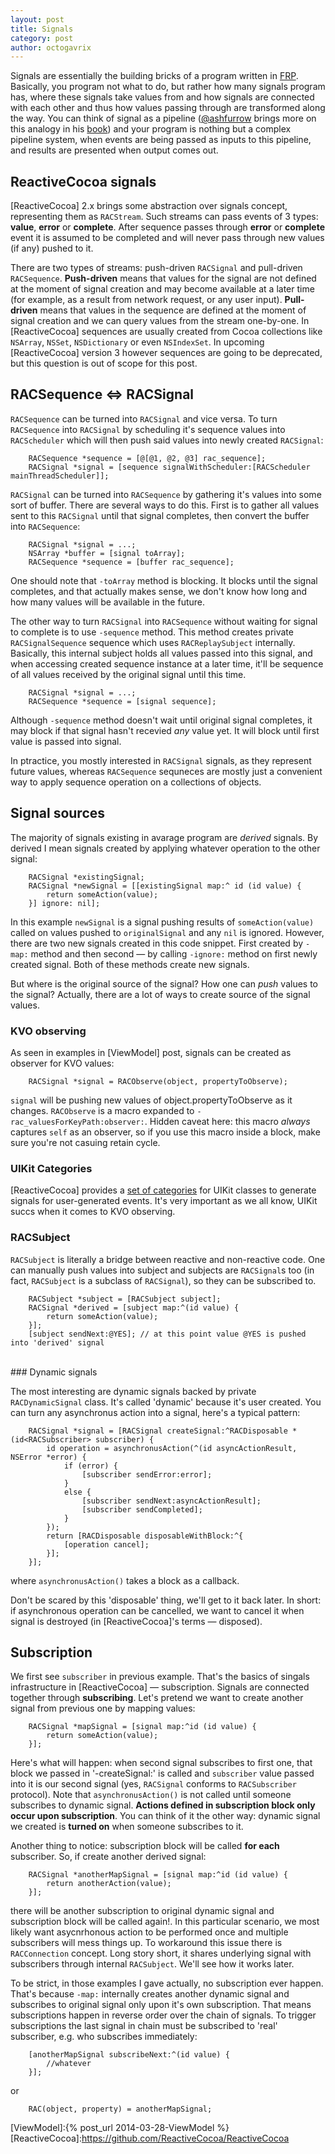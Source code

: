 ```yaml
---
layout: post
title: Signals
category: post
author: octogavrix
---
```


Signals are essentially the building bricks of a program written in [FRP]. Basically, you program not what to do, but rather how many signals program has, where these signals take values from and how signals are connected with each other and thus how values passing through are transformed along the way. You can think of signal as a pipeline ([@ashfurrow](https://twitter.com/ashfurrow) brings more on this analogy in his [book](https://leanpub.com/iosfrp)) and your program is nothing but a complex pipeline system, when events are being passed as inputs to this pipeline, and results are presented when output comes out.


## ReactiveCocoa signals

[ReactiveCocoa] 2.x brings some abstraction over signals concept, representing them as `RACStream`. Such streams can pass events of 3 types: **value**, **error** or **complete**. After sequence passes through **error** or **complete** event it is assumed to be completed and will never pass through new values (if any) pushed to it.

There are two types of streams: push-driven `RACSignal` and pull-driven `RACSequence`. **Push-driven** means that values for the signal are not defined at the moment of signal creation and may become available at a later time (for example, as a result from network request, or any user input). **Pull-driven** means that values in the sequence are defined at the moment of signal creation and we can query values from the stream one-by-one. In [ReactiveCocoa] sequences are usually created from Cocoa collections like `NSArray`, `NSSet`, `NSDictionary` or even `NSIndexSet`. In upcoming [ReactiveCocoa] version 3 however sequences are going to be deprecated, but this question is out of scope for this post.

## RACSequence <=> RACSignal

`RACSequence` can be turned into `RACSignal` and vice versa. To turn `RACSequence` into `RACSignal` by scheduling it's sequence values into `RACScheduler` which will then push said values into newly created `RACSignal`:

```objc
	RACSequence *sequence = [@[@1, @2, @3] rac_sequence];
	RACSignal *signal = [sequence signalWithScheduler:[RACScheduler mainThreadScheduler]];
```

`RACSignal` can be turned into `RACSequence` by gathering it's values into some sort of buffer. There are several ways to do this. First is to gather all values sent to this `RACSignal` until that signal completes, then convert the buffer into `RACSequence`:

```objc
	RACSignal *signal = ...;
	NSArray *buffer = [signal toArray];
	RACSequence *sequence = [buffer rac_sequence];
```

One should note that `-toArray` method is blocking. It blocks until the signal completes, and that actually makes sense, we don't know how long and how many values will be available in the future.

The other way to turn `RACSignal` into `RACSequence` without waiting for signal to complete is to use `-sequence` method. This method creates private `RACSignalSequence` sequence which uses `RACReplaySubject` internally. Basically, this internal subject holds all values passed into this signal, and when accessing created sequence instance at a later time, it'll be sequence of all values received by the original signal until this time. 

```objc
	RACSignal *signal = ...;
	RACSequence *sequence = [signal sequence];
```
Although `-sequence` method doesn't wait until original signal completes, it may block if that signal hasn't recevied _any_ value yet. It will block until first value is passed into signal.

In ptractice, you mostly interested in `RACSignal` signals, as they represent future values, whereas `RACSequence` sequneces are mostly just a convenient way to apply sequence operation on a collections of objects.


## Signal sources

The majority of signals existing in avarage program are _derived_ signals. By derived I mean signals created by applying whatever operation to the other signal:

```objc
	RACSignal *existingSignal;
	RACSignal *newSignal = [[existingSignal map:^ id (id value) {
		return someAction(value);
	}] ignore: nil];
```

In this example `newSignal` is a signal pushing results of `someAction(value)` called on values pushed to `originalSignal` and any `nil` is ignored. However, there are two new signals created in this code snippet. First created by `-map:` method and then second — by calling `-ignore:` method on first newly created signal. Both of these methods create new signals.

But where is the original source of the signal? How one can _push_ values to the signal? Actually, there are a lot of ways to create source of the signal values.

### KVO observing

As seen in examples in [ViewModel] post, signals can be created as observer for KVO values:

```
	RACSignal *signal = RACObserve(object, propertyToObserve);
```

`signal` will be pushing new values of object.propertyToObserve as it changes. `RACObserve` is a macro expanded to `-rac_valuesForKeyPath:observer:`. Hidden caveat here: this macro _always_ captures `self` as an observer, so if you use this macro inside a block, make sure you're not casuing retain cycle.

### UIKit Categories

[ReactiveCocoa] provides a [set of categories](https://github.com/search?q=rac+in%3AUI+extension%3Ah+user%3Areactivecocoa+repo%3Areactivecocoa+path%3AReactiveCocoaFramework%2FReactiveCocoa%2FUI&type=Code&ref=searchresults) for UIKit classes to generate signals for user-generated events. It's very important as we all know, UIKit succs when it comes to KVO observing.

### RACSubject

`RACSubject` is literally a bridge between reactive and non-reactive code. One can manually push values into subject and subjects are `RACSignal`s too (in fact, `RACSubject` is a subclass of `RACSignal`), so they can be subscribed to. 

```objc
	RACSubject *subject = [RACSubject subject];
	RACSignal *derived = [subject map:^(id value) {
		return someAction(value);
	}];
	[subject sendNext:@YES]; // at this point value @YES is pushed into 'derived' signal
```
<br/>
### Dynamic signals

The most interesting are dynamic signals backed by private `RACDynamicSignal` class. It's called 'dynamic' because it's user created. You can turn any asynchronus action into a signal, here's a typical pattern:

```objc
	RACSignal *signal = [RACSignal createSignal:^RACDisposable *(id<RACSubscriber> subscriber) {
		id operation = asynchronusAction(^(id asyncActionResult, NSError *error) {
			if (error) {
				[subscriber sendError:error];
			}
			else {
				[subscriber sendNext:asyncActionResult];
				[subscriber sendCompleted];
			}
		});
		return [RACDisposable disposableWithBlock:^{
			[operation cancel];
		}];
	}];
```

where `asynchronusAction()` takes a block as a callback. 

Don't be scared by this 'disposable' thing, we'll get to it back later. In short: if asynchronous operation can be cancelled, we want to cancel it when signal is destroyed (in [ReactiveCocoa]'s terms — disposed).

## Subscription

We first see `subscriber` in previous example. That's the basics of singals infrastructure in [ReactiveCocoa] — subscription. Signals are connected together through **subscribing**. Let's pretend we want to create another signal from previous one by mapping values:

```
	RACSignal *mapSignal = [signal map:^id (id value) {
		return someAction(value);
	}];
```

Here's what will happen: when second signal subscribes to first one, that block we passed in '-createSignal:' is called and `subscriber` value passed into it is our second signal (yes, `RACSignal` conforms to `RACSubscriber` protocol). Note that `asynchronusAction()` is not called until someone subscribes to dynamic signal. **Actions defined in subscription block only occur upon subscription**. You can think of it the other way: dynamic signal we created is **turned on** when someone subscribes to it. 

Another thing to notice: subscription block will be called **for each** subscriber. So, if create another derived signal: 

```objc
	RACSignal *anotherMapSignal = [signal map:^id (id value) {
		return anotherAction(value);
	}];
```

there will be another subscription to original dynamic signal and subscription block will be called again!. In this particular scenario, we most likely want asycnrhonous action to be performed once and multiple subscribers will mess things up. To workaround this issue there is `RACConnection` concept. Long story short, it shares underlying signal with subscribers through internal `RACSubject`. We'll see how it works later.

To be strict, in those examples I gave actually, no subscription ever happen. That's because `-map:` internally creates another dynamic signal and subscribes to original signal only upon it's own subscription. That means subscriptions happen in reverse order over the chain of signals. To trigger subscriptions the last signal in chain must be subscribed to 'real' subscriber, e.g. who subscribes immediately:

```objc
	[anotherMapSignal subscribeNext:^(id value) {
		//whatever
	}];
```

or 

```objc
	RAC(object, property) = anotherMapSignal;
```




[FRP]:http://en.wikipedia.org/wiki/Functional_reactive_programming
[ViewModel]:{% post_url 2014-03-28-ViewModel %}
[ReactiveCocoa]:https://github.com/ReactiveCocoa/ReactiveCocoa